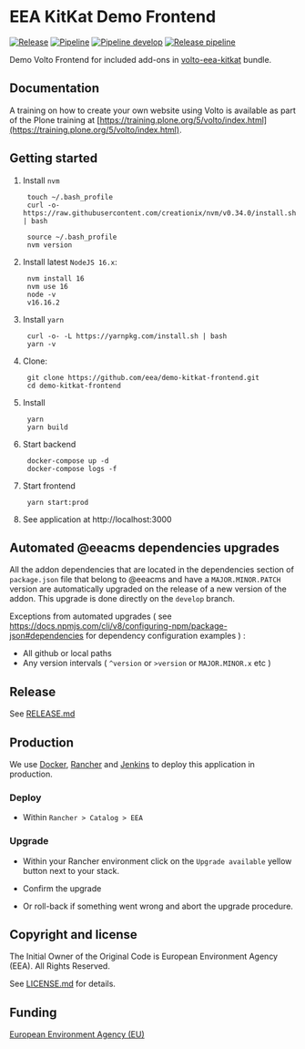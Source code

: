 # EEA KitKat Demo Frontend
[![Release](https://img.shields.io/github/v/release/eea/demo-kitkat-frontend?sort=semver)](https://github.com/eea/demo-kitkat-frontend/releases)
[![Pipeline](https://ci.eionet.europa.eu/buildStatus/icon?job=volto/demo-kitkat-frontend/master&subject=master)](https://ci.eionet.europa.eu/view/Github/job/volto/job/demo-kitkat-frontend/job/master/display/redirect)
[![Pipeline develop](https://ci.eionet.europa.eu/buildStatus/icon?job=volto%2Fdemo-kitkat-frontend%2Fdevelop&subject=develop)](https://ci.eionet.europa.eu/view/Github/job/volto/job/demo-kitkat-frontend/job/develop/lastBuild/display/redirect)
[![Release pipeline](https://ci.eionet.europa.eu/buildStatus/icon?job=volto%2Fdemo-kitkat-frontend%2F1.0.0-alpha.1&build=last&subject=release%20v1.0.0-alpha.1%20pipeline)](https://ci.eionet.europa.eu/view/Github/job/volto/job/demo-kitkat-frontend/job/1.0.0-alpha.1/lastBuild/display/redirect/)

Demo Volto Frontend for included add-ons in [volto-eea-kitkat](https://github.com/eea/volto-eea-kitkat) bundle.

## Documentation

A training on how to create your own website using Volto is available as part of the Plone training at [https://training.plone.org/5/volto/index.html](https://training.plone.org/5/volto/index.html).


## Getting started

1. Install `nvm`

        touch ~/.bash_profile
        curl -o- https://raw.githubusercontent.com/creationix/nvm/v0.34.0/install.sh | bash

        source ~/.bash_profile
        nvm version

1. Install latest `NodeJS 16.x`:

        nvm install 16
        nvm use 16
        node -v
        v16.16.2

1. Install `yarn`

        curl -o- -L https://yarnpkg.com/install.sh | bash
        yarn -v

1. Clone:

        git clone https://github.com/eea/demo-kitkat-frontend.git
        cd demo-kitkat-frontend

1. Install

        yarn
        yarn build

1. Start backend

        docker-compose up -d
        docker-compose logs -f

1. Start frontend

        yarn start:prod

1. See application at http://localhost:3000


## Automated @eeacms dependencies upgrades

All the addon dependencies that are located in the dependencies section of `package.json` file that belong to @eeacms and have a `MAJOR.MINOR.PATCH` version are automatically upgraded on the release of a new version of the addon. This upgrade is done directly on the `develop` branch.

Exceptions from automated upgrades ( see https://docs.npmjs.com/cli/v8/configuring-npm/package-json#dependencies for dependency configuration examples ) :
* All github or local paths
* Any version intervals ( `^version` or `>version` or `MAJOR.MINOR.x` etc )


## Release

See [RELEASE.md](https://github.com/eea/ims-frontend/tree/master/RELEASE.md)


## Production

We use [Docker](https://www.docker.com/), [Rancher](https://rancher.com/) and [Jenkins](https://jenkins.io/) to deploy this application in production.


### Deploy

* Within `Rancher > Catalog > EEA`


### Upgrade

* Within your Rancher environment click on the `Upgrade available` yellow button next to your stack.

* Confirm the upgrade

* Or roll-back if something went wrong and abort the upgrade procedure.


## Copyright and license

The Initial Owner of the Original Code is European Environment Agency (EEA).
All Rights Reserved.

See [LICENSE.md](https://github.com/eea/demo-kitkat-frontend/blob/master/LICENSE.md) for details.


## Funding

[European Environment Agency (EU)](http://eea.europa.eu)
